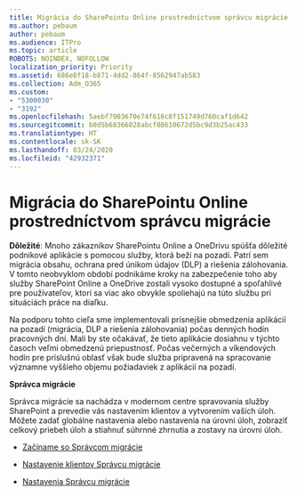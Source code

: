 ```yaml
---
title: Migrácia do SharePointu Online prostredníctvom správcu migrácie
ms.author: pebaum
author: pebaum
ms.audience: ITPro
ms.topic: article
ROBOTS: NOINDEX, NOFOLLOW
localization_priority: Priority
ms.assetid: 686e8f18-b871-4dd2-864f-8562947ab583
ms.collection: Adm_O365
ms.custom:
- "5300030"
- "3192"
ms.openlocfilehash: 5aebf7903670e74f616c8f151749d760caf1d642
ms.sourcegitcommit: b0d5b68366028abcf08610672d5bc9d3b25ac433
ms.translationtype: HT
ms.contentlocale: sk-SK
ms.lasthandoff: 03/24/2020
ms.locfileid: "42932371"
---
```

# <a name="migrating-to-sharepoint-online-via-migration-manager"></a>Migrácia do SharePointu Online prostredníctvom správcu migrácie

**Dôležité**: Mnoho zákazníkov SharePointu Online a OneDrivu spúšťa dôležité podnikové aplikácie s pomocou služby, ktorá beží na pozadí. Patrí sem migrácia obsahu, ochrana pred únikom údajov (DLP) a riešenia zálohovania. V tomto neobvyklom období podnikáme kroky na zabezpečenie toho aby služby SharePoint Online a OneDrive zostali vysoko dostupné a spoľahlivé pre používateľov, ktorí sa viac ako obvykle spoliehajú na túto službu pri situáciách práce na diaľku.

Na podporu tohto cieľa sme implementovali prísnejšie obmedzenia aplikácií na pozadí (migrácia, DLP a riešenia zálohovania) počas denných hodín pracovných dní. Mali by ste očakávať, že tieto aplikácie dosiahnu v týchto časoch veľmi obmedzenú priepustnosť. Počas večerných a víkendových hodín pre príslušnú oblasť však bude služba pripravená na spracovanie významne vyššieho objemu požiadaviek z aplikácií na pozadí.

**Správca migrácie**

Správca migrácie sa nachádza v modernom centre spravovania služby SharePoint a prevedie vás nastavením klientov a vytvorením vašich úloh. Môžete zadať globálne nastavenia alebo nastavenia na úrovni úloh, zobraziť celkový priebeh úloh a stiahnuť súhrnné zhrnutia a zostavy na úrovni úloh.

- [Začíname so Správcom migrácie](https://docs.microsoft.com/sharepointmigration/mm-get-started)

- [Nastavenie klientov Správcu migrácie](https://docs.microsoft.com/sharepointmigration/mm-setup-clients)

- [Nastavenia Správcu migrácie](https://docs.microsoft.com/sharepointmigration/mm-settings)
